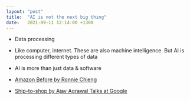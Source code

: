 ```yaml
---
layout: "post"
title:  "AI is not the next big thing"
date:   2021-09-11 12:14:00 +1300
---
```


- Data processing
- Like computer, internet. These are also machine intelligence. But AI is processing different types of data
- AI is more than just data & software

- [Amazon Before by Ronnie Chieng](https://youtu.be/BGEAiUeiaKs?t=153)
- [Ship-to-shop by Ajay Agrawal Talks at Google](https://youtu.be/ByvPp5xGL1I?t=1805)